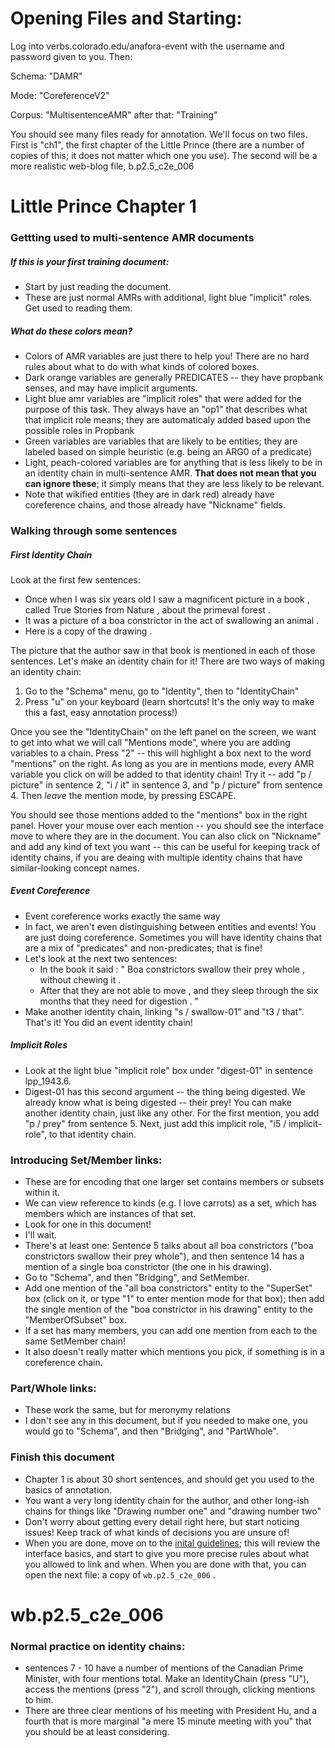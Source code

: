 # Opening Files and Starting:

Log into verbs.colorado.edu/anafora-event with the username and password given to you.  Then: 

Schema: "DAMR"

Mode:  "CoreferenceV2"

Corpus: "MultisentenceAMR"
after that:
"Training"

You should see many files ready for annotation.   We'll focus on two files.  First is "ch1", the first chapter of the Little Prince (there are a number of copies of this; it does not matter which one you use).   The second will be a more realistic web-blog file, b.p2.5_c2e_006


# Little Prince Chapter 1

### Gettting used to multi-sentence AMR documents


##### If this is your first training document:
* Start by just reading the document.
* These are just normal AMRs with additional, light blue "implicit" roles.  Get used to reading them. 

##### What do these colors mean? 

* Colors of AMR variables are just there to help you!  There are no hard rules about what to do with what kinds of colored boxes.
* Dark orange variables are generally PREDICATES -- they have propbank senses, and may have implicit arguments.  
* Light blue amr variables are "implicit roles" that were added for the purpose of this task.  They always have an "op1" that describes what that implicit role means; they are automaticaly added based upon the possible roles in Propbank
* Green variables are variables that are likely to be entities; they are labeled based on simple heuristic (e.g. being an ARG0 of a predicate)
* Light, peach-colored variables are for anything that is less likely to be in an identity chain in multi-sentence AMR. **That does not mean that you can ignore these**; it simply means that they are less likely to be relevant.  
* Note that wikified entities (they are in dark red) already have coreference chains, and those already have "Nickname" fields.


### Walking through some sentences

##### First Identity Chain

Look at the first few sentences: 
* Once when I was six years old I saw a magnificent picture in a book , called True Stories from Nature , about the primeval forest . 
* It was a picture of a boa constrictor in the act of swallowing an animal .
* Here is a copy of the drawing .

The picture that the author saw in that book is mentioned in each of those sentences.  Let's make an identity chain for it!   There are two ways of making an identity chain:
1) Go to the "Schema" menu, go to "Identity", then to "IdentityChain"
2) Press "u" on your keyboard (learn shortcuts!  It's the only way to make this a fast, easy annotation process!)

Once you see the "IdentityChain" on the left panel on the screen, we want to get into what we will call "Mentions mode", where you are adding variables to a chain.  Press "2" -- this will highlight a box next to the word "mentions" on the right.  As long as you are in mentions mode, every AMR variable you click on will be added to that identity chain!  Try it -- add "p / picture" in sentence 2, "i / it" in sentence 3, and "p / picture" from sentence 4.  Then *leave* the mention mode, by pressing ESCAPE.

You should see those mentions added to the "mentions" box in the right panel.  Hover your mouse over each mention -- you should see the interface move to where they are in the document.  You can also click on "Nickname" and add any kind of text you want -- this can be useful for keeping track of identity chains, if you are deaing with multiple identity chains that have similar-looking concept names. 


##### Event Coreference

* Event coreference works exactly the same way
* In fact, we aren't even distinguishing between entities and events!  You are just doing coreference. Sometimes you will have identity chains that are a mix of "predicates" and non-predicates; that is fine!
* Let's look at the next two sentences:
  * In the book it said : " Boa constrictors swallow their prey whole , without chewing it .
  * After that they are not able to move , and they sleep through the six months that they need for digestion . "
* Make another identity chain, linking "s / swallow-01" and "t3 / that".  That's it! You did an event identity chain!

##### Implicit Roles

* Look at the light blue "implicit role" box under "digest-01" in sentence lpp_1943.6. 
* Digest-01 has this second argument -- the thing being digested.  We already know what is being digested -- their prey!  You can make another identity chain, just like any other.  For the first mention, you add "p / prey" from sentence 5.  Next, just add this implicit role, "i5 / implicit-role", to that identity chain.  



### Introducing Set/Member links: 
* These are for encoding that one larger set contains members or subsets within it.
* We can view reference to kinds (e.g. I love carrots) as a set, which has members which are instances of that set. 
* Look for one in this document!
* I'll wait.
* There's at least one: Sentence 5 talks about all boa constrictors ("boa constrictors swallow their prey whole"), and then sentence 14 has a mention of a single boa constrictor (the one in his drawing).  
* Go to "Schema", and then "Bridging", and SetMember.
* Add one mention of the "all boa constrictors" entity to the "SuperSet" box (click on it, or type "1" to enter mention mode for that box); then add the single mention of the "boa constrictor in his drawing" entity to the "MemberOfSubset" box. 
* If a set has many members, you can add one mention from each to the same SetMember chain!
* It also doesn't really matter which mentions you pick, if something is in a coreference chain.


### Part/Whole links:

* These work the same, but for meronymy relations
* I don't see any in this document, but if you needed to make one, you would go to "Schema", and then "Bridging", and "PartWhole".

### Finish this document

* Chapter 1 is about 30 short sentences, and should get you used to the basics of annotation.
* You want a very long identity chain for the author, and other long-ish chains for things like "Drawing number one" and "drawing number two"
* Don't worry about getting every detail right here, but start noticing issues!  Keep track of what kinds of decisions you are unsure of!
* When you are done, move on to the [inital guidelines](ms-amr.md); this will review the interface basics, and start to give you more precise rules about what you allowed to link and when.  When you are done with that, you can open the next file: a copy of ```wb.p2.5_c2e_006``` .

# wb.p2.5_c2e_006


### Normal practice on identity chains:
* sentences 7 - 10 have a number of mentions of the Canadian Prime Minister, with four mentions total. Make an IdentityChain (press "U"), access the mentions (press "2"), and scroll through, clicking mentions to him. 
* There are three clear mentions of his meeting with President Hu, and a fourth that is more marginal "a mere 15 minute meeting with you" that you should be at least considering. 

